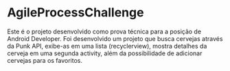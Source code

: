# AgileProcessChallenge

Este é o projeto desenvolvido como prova técnica para a posição de Android Developer.
Foi desenvolvido um projeto que busca cervejas através da Punk API, exibe-as em uma lista (recyclerview), mostra detalhes da cerveja em uma segunda activity, além da possibilidade de adicionar cervejas para os favoritos.
